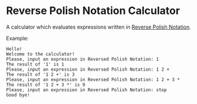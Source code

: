 # Reverse Polish Notation Calculator

A calculator which evaluates expressions written in [Reverse Polish Notation](https://en.wikipedia.org/wiki/Reverse_Polish_notation).

Example:

```
Hello!
Welcome to the calculator!
Please, input an expression in Reversed Polish Notation: 1
The result of '1' is 1
Please, input an expression in Reversed Polish Notation: 1 2 +
The result of '1 2 +' is 3
Please, input an expression in Reversed Polish Notation: 1 2 + 3 *
The result of '1 2 + 3 *' is 9
Please, input an expression in Reversed Polish Notation: stop
Good bye!
```

